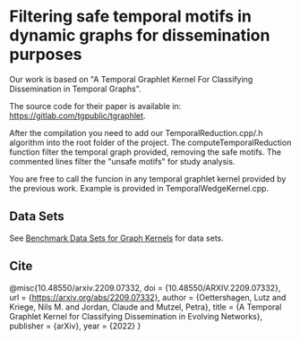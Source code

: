 # Filtering safe temporal motifs in dynamic graphs for dissemination purposes

Our work is based on "A Temporal Graphlet Kernel For Classifying Dissemination in Temporal Graphs".

The source code for their paper is available in: https://gitlab.com/tgpublic/tgraphlet.

After the compilation you need to add our TemporalReduction.cpp/.h algorithm into the root folder of the project. The computeTemporalReduction function filter the temporal graph provided, removing the safe motifs. The commented lines filter the "unsafe motifs" for study analysis.

You are free to call the funcion in any temporal graphlet kernel provided by the previous work.
Example is provided in TemporalWedgeKernel.cpp.

## Data Sets

See [Benchmark Data Sets for Graph Kernels](https://graphlearning.io/) for data sets.

## Cite

@misc{10.48550/arxiv.2209.07332,
doi = {10.48550/ARXIV.2209.07332},
url = {https://arxiv.org/abs/2209.07332},
author = {Oettershagen, Lutz and Kriege, Nils M. and Jordan, Claude and Mutzel, Petra},
title = {A Temporal Graphlet Kernel for Classifying Dissemination in Evolving Networks},
publisher = {arXiv},
year = {2022}
}
